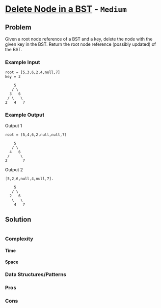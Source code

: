 # [Delete Node in a BST](https://leetcode.com/problems/delete-node-in-a-bst/) - `Medium`

## Problem

Given a root node reference of a BST and a key, delete the node with the given key in the BST. Return the root node reference (possibly updated) of the BST.

### Example Input

```
root = [5,3,6,2,4,null,7]
key = 3

    5
   / \
  3   6
 / \   \
2   4   7
```

### Example Output

Output 1

```
root = [5,4,6,2,null,null,7]

    5
   / \
  4   6
 /     \
2       7
```

Output 2

```
[5,2,6,null,4,null,7].

    5
   / \
  2   6
   \   \
    4   7
```

## Solution

```java

```

### Complexity

#### Time

#### Space

### Data Structures/Patterns

### Pros

### Cons
